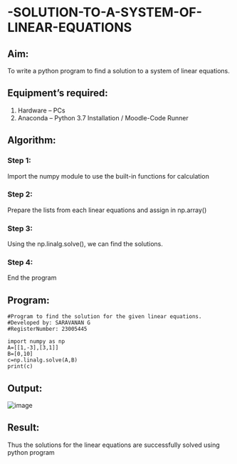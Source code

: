 # -SOLUTION-TO-A-SYSTEM-OF-LINEAR-EQUATIONS
## Aim:
To write a python program to find a solution to a system of linear equations.
## Equipment’s required:
1. 	Hardware – PCs
2. 	Anaconda – Python 3.7 Installation / Moodle-Code Runner
## Algorithm:
### Step 1: 
Import the numpy module to use the built-in functions for calculation
### Step 2: 
Prepare the lists from each linear equations and assign in np.array()
### Step 3: 
Using the np.linalg.solve(), we can find the solutions.
### Step 4: 
End the program
## Program:
```
#Program to find the solution for the given linear equations.
#Developed by: SARAVANAN G
#RegisterNumber: 23005445

import numpy as np
A=[[1,-3],[3,1]]
B=[0,10]
c=np.linalg.solve(A,B)
print(c)
```

## Output:
![image](https://github.com/Saravanan2512/-SOLUTION-TO-A-SYSTEM-OF-LINEAR-EQUATIONS/assets/144979117/283ec333-adda-4495-9506-736d5c9f0a89)

## Result: 
Thus the solutions for the linear equations are successfully solved using python program

